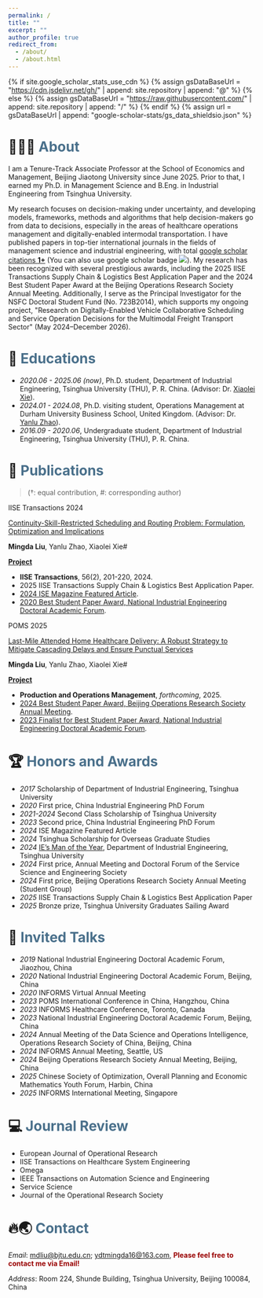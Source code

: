 ```yaml
---
permalink: /
title: ""
excerpt: ""
author_profile: true
redirect_from: 
  - /about/
  - /about.html
---
```


{% if site.google_scholar_stats_use_cdn %}
{% assign gsDataBaseUrl = "https://cdn.jsdelivr.net/gh/" | append: site.repository | append: "@" %}
{% else %}
{% assign gsDataBaseUrl = "https://raw.githubusercontent.com/" | append: site.repository | append: "/" %}
{% endif %}
{% assign url = gsDataBaseUrl | append: "google-scholar-stats/gs_data_shieldsio.json" %}


<span class='anchor' id='about-me'></span>
# 🙋‍♂️🎉 <font color="#4A708B">About</font>
I am a Tenure-Track Associate Professor at the School of Economics and Management, Beijing Jiaotong University since June 2025. Prior to that, I earned my Ph.D. in Management Science and B.Eng. in Industrial Engineering from Tsinghua University. 

My research focuses on decision-making under uncertainty, and developing models, frameworks, methods and algorithms that help decision-makers go from data to decisions, especially in the areas of healthcare operations management and digitally-enabled intermodal transportation. I have published papers in top-tier international journals in the fields of management science and industrial engineering, with total <a href='https://scholar.google.com/citations?user=q1cdK9sAAAAJ'>google scholar citations <strong><span id='total_cit'>1+</span></strong></a> (You can also use google scholar badge <a href='https://scholar.google.com/citations?user=q1cdK9sAAAAJ'><img src="https://img.shields.io/endpoint?url={{ url | url_encode }}&logo=Google%20Scholar&labelColor=f6f6f6&color=9cf&style=flat&label=citations"></a>). My research has been recognized with several prestigious awards, including the 2025 IISE Transactions Supply Chain & Logistics Best Application Paper and the 2024 Best Student Paper Award at the Beijing Operations Research Society Annual Meeting. Additionally, I serve as the Principal Investigator for the NSFC Doctoral Student Fund (No. 723B2014), which supports my ongoing project, "Research on Digitally-Enabled Vehicle Collaborative Scheduling and Service Operation Decisions for the Multimodal Freight Transport Sector" (May 2024–December 2026).




# 📖 <font color="#4A708B">Educations</font>
- *2020.06 - 2025.06 (now)*, Ph.D. student, Department of Industrial Engineering, Tsinghua University (THU), P. R. China. (Advisor: Dr. [Xiaolei Xie](https://scholar.google.com/citations?user=XpGnNI8AAAAJ&hl=en)). <br>
- *2024.01 - 2024.08*, Ph.D. visiting student, Operations Management at Durham University Business School, United Kingdom. (Advisor: Dr. [Yanlu Zhao](https://yanluzhao.com/)). <br>
- *2016.09 - 2020.06*, Undergraduate student, Department of Industrial Engineering, Tsinghua University (THU), P. R. China.

# 📝 <font color="#4A708B">Publications</font>
> (†: equal contribution, #: corresponding author)

<div class="badge">IISE Transactions 2024</div></div>

[Continuity-Skill-Restricted Scheduling and Routing Problem: Formulation, Optimization and Implications](https://www.tandfonline.com/doi/epdf/10.1080/24725854.2023.2215843?needAccess=true)

**Mingda Liu**, Yanlu Zhao, Xiaolei Xie#

[**Project**](https://scholar.google.com/citations?view_op=view_citation&hl=zh-CN&user=q1cdK9sAAAAJ&citation_for_view=q1cdK9sAAAAJ:u-x6o8ySG0sC) <strong><span class='show_paper_citations' data='q1cdK9sAAAAJ:u-x6o8ySG0sC'></span></strong>
- **IISE Transactions**, 56(2), 201-220, 2024.
- 2025 IISE Transactions Supply Chain & Logistics Best Application Paper.
- [2024 ISE Magazine Featured Article](https://www.iise.org/iemagazine/2024-01/html/research/research.html).
- [2020 Best Student Paper Award, National Industrial Engineering Doctoral Academic Forum](https://mp.weixin.qq.com/s/iPGUYpj0OVomeEYKu4W2Xw).

<div class="badge">POMS 2025</div></div>

[Last-Mile Attended Home Healthcare Delivery: A Robust Strategy to Mitigate Cascading Delays and Ensure Punctual Services](https://journals.sagepub.com/doi/abs/10.1177/10591478251318914)

**Mingda Liu**, Yanlu Zhao, Xiaolei Xie#

[**Project**](https://cloud.tsinghua.edu.cn/f/c2cf6587525f4e71bb40/) <strong><span class='show_paper_citations' data='q1cdK9sAAAAJ:d1gkVwhDpl0C'></span></strong>
- **Production and Operations Management**, *forthcoming*, 2025.
- [2024 Best Student Paper Award, Beijing Operations Research Society Annual Meeting](https://mp.weixin.qq.com/s/hwKTySjk0-GU_UagHYyw6w).
- [2023 Finalist for Best Student Paper Award, National Industrial Engineering Doctoral Academic Forum](https://mp.weixin.qq.com/s/AnyB92uou4trDrS8nmc6Dg).


<span class='anchor' id='-honors-and-awards'></span>
# 🏆️ <font color="#4A708B">Honors and Awards</font>
- *2017* Scholarship of Department of Industrial Engineering, Tsinghua University    
- *2020* First price, China Industrial Engineering PhD Forum
- *2021-2024* Second Class Scholarship of Tsinghua University
- *2023* Second price, China Industrial Engineering PhD Forum
- *2024* ISE Magazine Featured Article                                                                     
- *2024* Tsinghua Scholarship for Overseas Graduate Studies
- *2024* [IE’s Man of the Year](https://mp.weixin.qq.com/s/r31Ou-6kimwFKCOgCwEesw), Department of Industrial Engineering, Tsinghua University  
- *2024* First price, Annual Meeting and Doctoral Forum of the Service Science and Engineering Society
- *2024* First price, Beijing Operations Research Society Annual Meeting (Student Group)
- *2025* IISE Transactions Supply Chain & Logistics Best Application Paper
- *2025* Bronze prize, Tsinghua University Graduates Sailing Award 

# 💬 <font color="#4A708B">Invited Talks</font>
- *2019* National Industrial Engineering Doctoral Academic Forum, Jiaozhou, China
- *2020* National Industrial Engineering Doctoral Academic Forum, Beijing, China
- *2020* INFORMS Virtual Annual Meeting
- *2023* POMS International Conference in China, Hangzhou, China
- *2023* INFORMS Healthcare Conference, Toronto, Canada
- *2023* National Industrial Engineering Doctoral Academic Forum, Beijing, China
- *2024* Annual Meeting of the Data Science and Operations Intelligence, Operations Research Society of China, Beijing, China
- *2024* INFORMS Annual Meeting, Seattle, US
- *2024* Beijing Operations Research Society Annual Meeting, Beijing, China
- *2025* Chinese Society of Optimization, Overall Planning and Economic Mathematics Youth Forum, Harbin, China
- *2025* INFORMS International Meeting, Singapore

# 💻 <font color="#4A708B">Journal Review</font>  
- European Journal of Operational Research
-	IISE Transactions on Healthcare System Engineering
-	Omega
-	IEEE Transactions on Automation Science and Engineering
-	Service Science
-	Journal of the Operational Research Society

<span class='anchor' id='-contact'></span>
# 🔥🌏️ <font color="#4A708B">Contact</font>
*Email*: mdliu@bjtu.edu.cn; ydtmingda16@163.com,   **<font color="#990000"> Please feel free to contact me via Email! </font>**

*Address*: Room 224, Shunde Building, Tsinghua University, Beijing 100084, China


